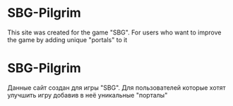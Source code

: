 # SBG-Pilgrim
This site was created for the game "SBG". For users who want to improve the game by adding unique "portals" to it

# SBG-Pilgrim
Данные сайт создан для игры "SBG". Для пользователей которые хотят улучшить игру добавив в неё уникальные "порталы"
